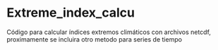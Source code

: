 # Extreme_index_calcu
Código para calcular índices extremos climáticos con archivos netcdf, proximamente se incluira otro metodo para series de tiempo
